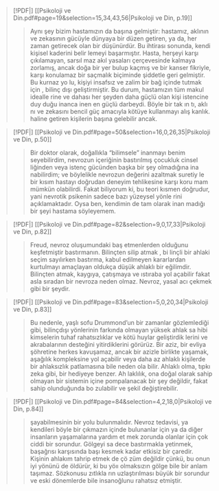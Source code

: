> [!PDF|] [[Psikoloji ve Din.pdf#page=19&selection=15,34,43,56|Psikoloji ve Din, p.19]]
>
> > Aynı şey bizim hastamızın da başına gelmiştir: hastamız, aklının ve zekasının gücüyle dünyaya bir düzen getiren, ya da, her zaman getirecek olan bir düşünürdür. Bu ihtirası sonunda, kendi kişisel kaderini belir lemeyi başarmıştır. Hasta, herşeyi karşı çıkılamayan, sarsıl maz akıl yasaları çerçevesinde kalmaya zorlamış, ancak doğa bir yer bulup kaçmış ve bir kanser fikriyle, karşı konulamaz bir saçmalık biçiminde şiddetle geri gelmiştir. Bu kurnaz yo lu, kişiyi insafsız ve zalim bir bağ içinde tutmak için , bilinç dışı geliştirmiştir. Bu durum, hastamızın tüm makul idealle rine ve dahası her şeyden daha güçlü olan kişi istencine duy duğu inanca inen en güçlü darbeydi. Böyle bir tak ın tı, aklı nı ve zekasını bencil güç amacıyla kötüye kullanmayı alış kanlık. haline getiren kişilerin başına gelebilir ancak.

> [!PDF|] [[Psikoloji ve Din.pdf#page=50&selection=16,0,26,35|Psikoloji ve Din, p.50]]
>
> > Bir doktor olarak, doğallıkla “bilimsele” inanmayı benim seyebilirdim, nevrozun içeriğinin bastırılmış çocukluk cinsel liğinden veya istenç gücünden başka bir şey olmadığına ina nabilirdim; ve böylelikle nevrozun değerini azaltmak suretiy le bir kısım hastayı doğrudan deneyim tehlikesine karşı koru mam mümkün olabilirdi. Fakat biliyorum ki, bu teori kısmen doğrudur, yani nevrotik psikenin sadece bazı yüzeysel yönle rini açıklamaktadır. Oysa ben, kendimin de tam olarak inan madığı bir şeyi hastama söyleyemem.

> [!PDF|] [[Psikoloji ve Din.pdf#page=82&selection=9,0,17,33|Psikoloji ve Din, p.82]]
>
> > Freud, nevroz oluşumundaki baş etmenlerden olduğunu keşfetmiştir bastırmanın. Bilinçten silip atmak , bi linçli bir ahlaki seçim sayılırken bastırma, kabul edilmeyen kararlardan kurtulmayı amaçlayan oldukça düşük ahlaklı bir eğilimdir. Bilinçten atmak, kaygıya, çatışmaya ve ıstıraba yol açabilir fakat asla sıradan bir nevroza neden olmaz. Nevroz, yasal acı çekmek gibi bir şeydir.

> [!PDF|] [[Psikoloji ve Din.pdf#page=83&selection=5,0,20,34|Psikoloji ve Din, p.83]]
>
> > Bu nedenle, yaşlı sofu Drummond’un bir zamanlar gözlemlediği gibi, bilinçdışı yönlerinin farkında olmayan yüksek ahlak sa hibi kimselerin tuhaf rahatsızlıklar ve kötü huylar geliştirdik lerini ve akrabalarının desteğini yitirdiklerini görürüz. Bir aziz, bir evliya şöhretine herkes kavuşamaz, ancak bir azizle birlikte yaşamak, aşağılık kompleksine yol açabilir veya daha az ahlaklı kişilerde bir ahlaksızlık patlamasına bile neden ola bilir. Ahlaklı olma, tıpkı zeka gibi, bir hediyeye benzer. Ah laklılık, ona doğal olarak sahip olmayan bir sistemin içine pompalanacak bir şey değildir, fakat sahip olunduğunda bo zulabilir ve şekil değiştirebilir.

> [!PDF|] [[Psikoloji ve Din.pdf#page=84&selection=4,2,18,0|Psikoloji ve Din, p.84]]
>
> > şayabilmesinin bir yolu bulunmalıdır. Nevroz tedavisi, ya kendileri böyle bir çıkmazın içinde bulunanlar için ya da diğer insanların yaşamalarına yardım et mek zorunda olanlar için çok ciddi bir sorundur. Gölgeyi sa dece bastırmakla yetinmek, başağrısı karşısında başı kesmek kadar etkisiz bir çaredir. Kişinin ahlakım tahrip etmek de çö züm değildir çünkü, bu onun iyi yönünü de öldürür, ki bu yöıı olmaksızın gölge bile bir anlam taşımaz. Sözkonusu zıtlıkla rın uzlaştırılması büyük bir sorundur ve eski dönemlerde bile insanoğlunu rahatsız etmiştir.

